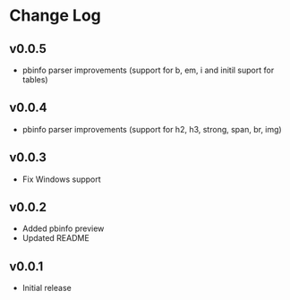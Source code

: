# Change Log

## v0.0.5
- pbinfo parser improvements (support for b, em, i and initil suport for tables)

## v0.0.4
- pbinfo parser improvements (support for h2, h3, strong, span, br, img)

## v0.0.3
- Fix Windows support

## v0.0.2
- Added pbinfo preview
- Updated README

## v0.0.1
- Initial release